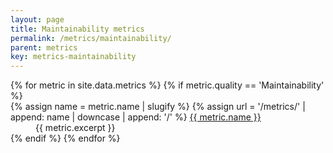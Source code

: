 ```yaml
---
layout: page
title: Maintainability metrics
permalink: /metrics/maintainability/
parent: metrics
key: metrics-maintainability
---
```


<dl>
    {% for metric in site.data.metrics %}
        {% if metric.quality == 'Maintainability' %}
            <dt>
                {% assign name = metric.name | slugify %}
                {% assign url = '/metrics/' | append: name | downcase | append: '/' %}
                <a href="{{ url | relative_url }}">{{ metric.name }}</a>
            </dt>
            <dd>{{ metric.excerpt }}</dd>
        {% endif %}
    {% endfor %}
</dl>
